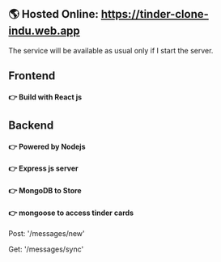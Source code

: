 ## 🌎 Hosted Online: https://tinder-clone-indu.web.app ##

The service will be available as usual only if I start the server.

## Frontend ## 
#### 👉 Build with React js ####
## Backend ## 
#### 👉 Powered by Nodejs ####
#### 👉 Express js server  ####
#### 👉 MongoDB to Store ####
#### 👉 mongoose to access tinder cards ####

Post: '/messages/new'

Get: '/messages/sync'


